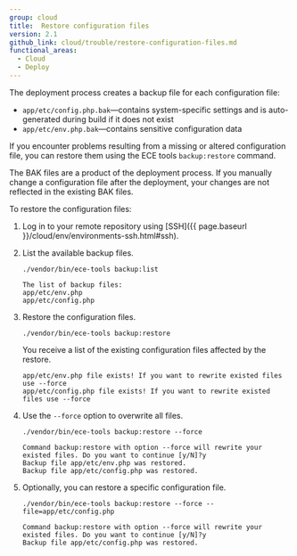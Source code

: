 ```yaml
---
group: cloud
title:  Restore configuration files
version: 2.1
github_link: cloud/trouble/restore-configuration-files.md
functional_areas:
  - Cloud
  - Deploy
---
```


The deployment process creates a backup file for each configuration file:

-  `app/etc/config.php.bak`—contains system-specific settings and is auto-generated during build if it does not exist
-  `app/etc/env.php.bak`—contains sensitive configuration data

If you encounter problems resulting from a missing or altered configuration file, you can restore them using the ECE tools `backup:restore` command.

<div class="bs-callout bs-callout-info" id="info" markdown="1">
The BAK files are a product of the deployment process. If you manually change a configuration file after the deployment, your changes are not reflected in the existing BAK files.
</div>

To restore the configuration files:

1.  Log in to your remote repository using  [SSH]({{ page.baseurl }}/cloud/env/environments-ssh.html#ssh).
1.  List the available backup files.

    ```
    ./vendor/bin/ece-tools backup:list
    ```

    ```
	The list of backup files:
	app/etc/env.php
	app/etc/config.php
    ```

1.  Restore the configuration files.

    ```
    ./vendor/bin/ece-tools backup:restore
    ```

    You receive a list of the existing configuration files affected by the restore.

    ```
    app/etc/env.php file exists! If you want to rewrite existed files use --force
    app/etc/config.php file exists! If you want to rewrite existed files use --force
    ```

1.  Use the `--force` option to overwrite all files.

    ```
    ./vendor/bin/ece-tools backup:restore --force
    ```

    ```
    Command backup:restore with option --force will rewrite your existed files. Do you want to continue [y/N]?y
    Backup file app/etc/env.php was restored.
    Backup file app/etc/config.php was restored.
    ```

1.  Optionally, you can restore a specific configuration file.

    ```
    ./vendor/bin/ece-tools backup:restore --force --file=app/etc/config.php
    ```

    ```
    Command backup:restore with option --force will rewrite your existed files. Do you want to continue [y/N]?y
    Backup file app/etc/config.php was restored.
    ```

